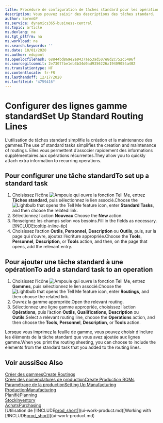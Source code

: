 ```yaml
---
title: Procédure de configuration de tâches standard pour les opérations | Microsoft Docs
description: Vous pouvez saisir des descriptions des tâches standard.
author: SorenGP
ms.service: dynamics365-business-central
ms.topic: article
ms.devlang: na
ms.tgt_pltfrm: na
ms.workload: na
ms.search.keywords: ''
ms.date: 10/01/2020
ms.author: edupont
ms.openlocfilehash: 68844bd869e2e0437ae53ad507e8d2c752c5496f
ms.sourcegitcommit: 2e7307fbe1eb3b34d0ad9356226a19409054a402
ms.translationtype: HT
ms.contentlocale: fr-FR
ms.lasthandoff: 12/17/2020
ms.locfileid: "4759416"
---
```

# <a name="set-up-standard-routing-lines"></a><span data-ttu-id="da6ce-103">Configurer des lignes gamme standard</span><span class="sxs-lookup"><span data-stu-id="da6ce-103">Set Up Standard Routing Lines</span></span>

<span data-ttu-id="da6ce-104">L’utilisation de tâches standard simplifie la création et la maintenance des gammes.</span><span class="sxs-lookup"><span data-stu-id="da6ce-104">The use of standard tasks simplifies the creation and maintenance of routings.</span></span> <span data-ttu-id="da6ce-105">Elles vous permettent d’associer rapidement des informations supplémentaires aux opérations récurrentes.</span><span class="sxs-lookup"><span data-stu-id="da6ce-105">They allow you to quickly attach extra information to recurring operations.</span></span>

## <a name="to-set-up-a-standard-task"></a><span data-ttu-id="da6ce-106">Pour configurer une tâche standard</span><span class="sxs-lookup"><span data-stu-id="da6ce-106">To set up a standard task</span></span>

1. <span data-ttu-id="da6ce-107">Choisissez l’icône ![Ampoule qui ouvre la fonction Tell Me](media/ui-search/search_small.png "Dites-moi ce que vous voulez faire"), entrez **Tâches standard**, puis sélectionnez le lien associé.</span><span class="sxs-lookup"><span data-stu-id="da6ce-107">Choose the ![Lightbulb that opens the Tell Me feature](media/ui-search/search_small.png "Tell me what you want to do") icon, enter **Standard Tasks**, and then choose the related link.</span></span>
2. <span data-ttu-id="da6ce-108">Sélectionnez l’action **Nouveau**.</span><span class="sxs-lookup"><span data-stu-id="da6ce-108">Choose the **New** action.</span></span>
3. <span data-ttu-id="da6ce-109">Renseignez les champs selon vos besoins.</span><span class="sxs-lookup"><span data-stu-id="da6ce-109">Fill in the fields as necessary.</span></span> [!INCLUDE[tooltip-inline-tip](includes/tooltip-inline-tip_md.md)]
4. <span data-ttu-id="da6ce-110">Choisissez l’action **Outils**, **Personnel**, **Description** ou **Outils**, puis, sur la page qui s’ouvre, ajoutez l’écriture appropriée.</span><span class="sxs-lookup"><span data-stu-id="da6ce-110">Choose the **Tools**, **Personnel**, **Description**, or **Tools** action, and then, on the page that opens, add the relevant entry.</span></span>

## <a name="to-add-a-standard-task-to-an-operation"></a><span data-ttu-id="da6ce-111">Pour ajouter une tâche standard à une opération</span><span class="sxs-lookup"><span data-stu-id="da6ce-111">To add a standard task to an operation</span></span>

1. <span data-ttu-id="da6ce-112">Choisissez l’icône ![Ampoule qui ouvre la fonction Tell Me](media/ui-search/search_small.png "Dites-moi ce que vous voulez faire"), entrez **Gammes**, puis sélectionnez le lien associé.</span><span class="sxs-lookup"><span data-stu-id="da6ce-112">Choose the ![Lightbulb that opens the Tell Me feature](media/ui-search/search_small.png "Tell me what you want to do") icon, enter **Routings**, and then choose the related link.</span></span>
2. <span data-ttu-id="da6ce-113">Ouvrez la gamme appropriée.</span><span class="sxs-lookup"><span data-stu-id="da6ce-113">Open the relevant routing.</span></span>
3. <span data-ttu-id="da6ce-114">Sélectionnez une ligne gamme appropriée, choisissez l’action **Opérations**, puis l’action **Outils**, **Qualifications**, **Description** ou **Outils**.</span><span class="sxs-lookup"><span data-stu-id="da6ce-114">Select a relevant routing line, choose the **Operations** action, and then choose the **Tools**, **Personnel**, **Description**, or **Tools** action.</span></span>

<span data-ttu-id="da6ce-115">Lorsque vous imprimez la feuille de gamme, vous pouvez choisir d’inclure les éléments de la tâche standard que vous avez ajoutée aux lignes gamme.</span><span class="sxs-lookup"><span data-stu-id="da6ce-115">When you print the routing sheeting, you can choose to include the elements from the standard task that you added to the routing lines.</span></span>

## <a name="see-also"></a><span data-ttu-id="da6ce-116">Voir aussi</span><span class="sxs-lookup"><span data-stu-id="da6ce-116">See Also</span></span>

[<span data-ttu-id="da6ce-117">Créer des gammes</span><span class="sxs-lookup"><span data-stu-id="da6ce-117">Create Routings</span></span>](production-how-to-create-routings.md)  
[<span data-ttu-id="da6ce-118">Créer des nomenclatures de production</span><span class="sxs-lookup"><span data-stu-id="da6ce-118">Create Production BOMs</span></span>](production-how-to-create-production-boms.md)  
[<span data-ttu-id="da6ce-119">Paramétrage de la production</span><span class="sxs-lookup"><span data-stu-id="da6ce-119">Setting Up Manufacturing</span></span>](production-configure-production-processes.md)  
[<span data-ttu-id="da6ce-120">Production</span><span class="sxs-lookup"><span data-stu-id="da6ce-120">Manufacturing</span></span>](production-manage-manufacturing.md)  
[<span data-ttu-id="da6ce-121">Planifié</span><span class="sxs-lookup"><span data-stu-id="da6ce-121">Planning</span></span>](production-planning.md)  
[<span data-ttu-id="da6ce-122">Stock</span><span class="sxs-lookup"><span data-stu-id="da6ce-122">Inventory</span></span>](inventory-manage-inventory.md)  
[<span data-ttu-id="da6ce-123">Achats</span><span class="sxs-lookup"><span data-stu-id="da6ce-123">Purchasing</span></span>](purchasing-manage-purchasing.md)  
<span data-ttu-id="da6ce-124">[Utilisation de [!INCLUDE[prod_short](includes/prod_short.md)]](ui-work-product.md)</span><span class="sxs-lookup"><span data-stu-id="da6ce-124">[Working with [!INCLUDE[prod_short](includes/prod_short.md)]](ui-work-product.md)</span></span>  
